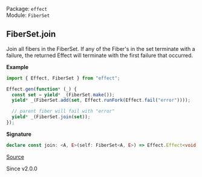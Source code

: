 Package: `effect`<br />
Module: `FiberSet`<br />

## FiberSet.join

Join all fibers in the FiberSet. If any of the Fiber's in the set terminate with a failure,
the returned Effect will terminate with the first failure that occurred.

**Example**

```ts
import { Effect, FiberSet } from "effect";

Effect.gen(function* (_) {
  const set = yield* _(FiberSet.make());
  yield* _(FiberSet.add(set, Effect.runFork(Effect.fail("error"))));

  // parent fiber will fail with "error"
  yield* _(FiberSet.join(set));
});
```

**Signature**

```ts
declare const join: <A, E>(self: FiberSet<A, E>) => Effect.Effect<void, E>
```

[Source](https://github.com/Effect-TS/effect/tree/main/packages/effect/src/FiberSet.ts#L464)

Since v2.0.0